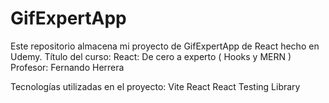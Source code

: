 # GifExpertApp

Este repositorio almacena mi proyecto de GifExpertApp de React hecho en Udemy.
Título del curso: React: De cero a experto ( Hooks y MERN )
Profesor: Fernando Herrera

Tecnologías utilizadas en el proyecto:
Vite
React
React Testing Library